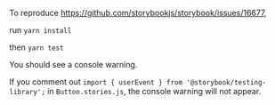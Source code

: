 To reproduce https://github.com/storybookjs/storybook/issues/16677,

run `yarn install`

then `yarn test`

You should see a console warning.

If you comment out `import { userEvent } from '@storybook/testing-library';`
in `Button.stories.js`, the console warning will not appear.
